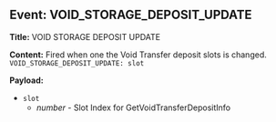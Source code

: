## Event: VOID_STORAGE_DEPOSIT_UPDATE

**Title:** VOID STORAGE DEPOSIT UPDATE

**Content:**
Fired when one the Void Transfer deposit slots is changed.
`VOID_STORAGE_DEPOSIT_UPDATE: slot`

**Payload:**
- `slot`
  - *number* - Slot Index for GetVoidTransferDepositInfo
